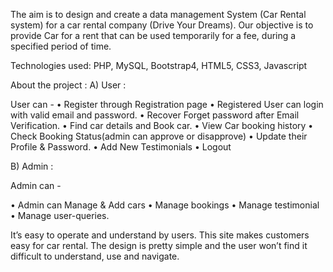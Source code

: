 The aim is to design and create a data management System (Car Rental system) for a car rental company (Drive Your Dreams).
Our objective is to provide Car for a rent that can be used temporarily for a fee, during a specified period of time.

Technologies used: PHP, MySQL, Bootstrap4, HTML5, CSS3, Javascript

About the project : 
A) User :

User can - • Register through Registration page • Registered User can login with valid email and password. • Recover Forget password after Email Verification. • Find car details and Book car. • View Car booking history • Check Booking Status(admin can approve or disapprove) • Update their Profile & Password. • Add New Testimonials • Logout

B) Admin :

Admin can -

• Admin can Manage & Add cars • Manage bookings • Manage testimonial • Manage user-queries.

It’s easy to operate and understand by users. This site makes customers easy for car rental. The design is pretty simple and the user won’t find it difficult to understand, use and navigate.
